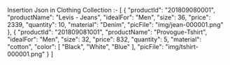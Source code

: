 Insertion Json in Clothing Collection  :- 
[
    {
        "productId": "201809080001",
        "productName": "Levis - Jeans",
        "idealFor": "Men",
        "size": 36,
        "price": 2339,
        "quantity": 10,
        "material": "Denim",
        "picFile": "img/jean-000001.png"
    },
    {
        "productId": "201809081001",
        "productName": "Provogue-Tshirt",
        "idealFor": "Men",
        "size": 32,
        "price": 832,
        "quantity": 5,
        "material": "cotton",
        "color": [
            "Black",
            "White",
            "Blue"
        ],
        "picFile": "img/tshirt-000001.png"
    }
]